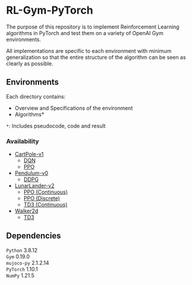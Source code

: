 # RL-Gym-PyTorch

The purpose of this repository is to implement Reinforcement Learning algorithms in PyTorch and test them on a variety
of OpenAI Gym environments.

All implementations are specific to each environment with minimum generalization so that the entire structure of the
algorithm can be seen as clearly as possible.

## Environments

Each directory contains:

- Overview and Specifications of the environment
- Algorithms*

`*`: Includes pseudocode, code and result

### Availability

- [CartPole-v1](https://github.com/lexiconium/RL-Gym-PyTorch/tree/main/CartPole)
    - [DQN](https://github.com/lexiconium/RL-Gym-PyTorch/tree/main/CartPole/DQN)
    - [PPO](https://github.com/lexiconium/RL-Gym-PyTorch/tree/main/CartPole/PPO)
- [Pendulum-v0](https://github.com/lexiconium/RL-Gym-PyTorch/tree/main/Pendulum)
    - [DDPG](https://github.com/lexiconium/RL-Gym-PyTorch/tree/main/Pendulum/DDPG)
- [LunarLander-v2](https://github.com/lexiconium/RL-Gym-PyTorch/tree/main/LunarLander)
    - [PPO (Continuous)](https://github.com/lexiconium/RL-Gym-PyTorch/tree/main/LunarLander/Continuous/PPO)
    - [PPO (Discrete)](https://github.com/lexiconium/RL-Gym-PyTorch/tree/main/LunarLander/Discrete/PPO)
    - [TD3 (Continuous)](https://github.com/lexiconium/RL-Gym-PyTorch/tree/main/LunarLander/Continuous/TD3)
- [Walker2d](https://github.com/lexiconium/RL-Gym-PyTorch/tree/main/Walker2d)
    - [TD3](https://github.com/lexiconium/RL-Gym-PyTorch/tree/main/Walker2d/TD3)

## Dependencies

`Python` 3.8.12 \
`Gym` 0.19.0 \
`mujoco-py` 2.1.2.14 \
`PyTorch` 1.10.1 \
`NumPy` 1.21.5
